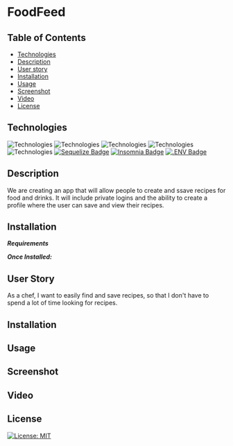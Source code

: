 # FoodFeed

## Table of Contents

* [Technologies](#technologies)
* [Description](#description)
* [User story](#user-story)
* [Installation](#installation)
* [Usage](#usage)
* [Screenshot](#screenshot)
* [Video](#video)
* [License](#license)

## Technologies
![Technologies](https://img.shields.io/badge/-Git-F05032?logo=Git&logoColor=white)
![Technologies](https://img.shields.io/badge/-JavaScript-007396?logo=JavaScript&logoColor=white)
![Technologies](https://img.shields.io/badge/-Node.js-339933?logo=Node.js&logoColor=white)
![Technologies](https://img.shields.io/badge/-npm-CB3837?logo=npm&logoColor=white)
![Technologies](https://img.shields.io/badge/-MySQL-4479A1?logo=MySQL&logoColor=white)
[![Sequelize Badge](https://img.shields.io/badge/Sequelize-52B0E7?logo=sequelize&logoColor=fff&style=flat)](https://sequelize.org/docs/v6/)
[![Insomnia Badge](https://img.shields.io/badge/Insomnia-4000BF?logo=insomnia&logoColor=fff&style=flat)](https://insomnia.rest/)
[![.ENV Badge](https://img.shields.io/badge/.ENV-ECD53F?logo=dotenv&logoColor=000&style=flat)](https://www.npmjs.com/package/dotenv)


## Description
We are creating an app that will allow people to create and ssave recipes for food and drinks. It will include private logins and the ability to create a profile where the user can save and view their recipes.
## Installation
***Requirements***



***Once Installed:***


## User Story
As a chef, I want to easily find and save recipes, so that I don't have to spend a lot of time looking for recipes.

## Installation

## Usage

## Screenshot

## Video

## License

[![License: MIT](https://img.shields.io/badge/License-MIT-yellow.svg)](https://opensource.org/licenses/MIT)
  


[def]: #user_story